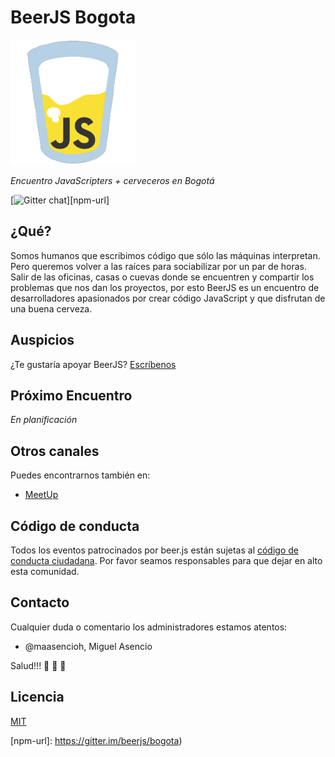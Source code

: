 BeerJS Bogota
====

![BeerJS](https://raw.githubusercontent.com/beerjs/bogota/master/assets/beerjs.png)

*Encuentro JavaScripters + cerveceros en Bogotá*

[![Gitter chat][npm-image]][npm-url]

## ¿Qué?

Somos humanos que escribimos código que sólo las máquinas interpretan. Pero queremos volver a las raíces para sociabilizar por un par de horas. Salir de las oficinas, casas o cuevas donde se encuentren y compartir los problemas que nos dan los proyectos, por esto BeerJS es un encuentro de desarrolladores apasionados por crear código JavaScript y que disfrutan de una buena cerveza.

## Auspicios

¿Te gustaría apoyar BeerJS? [Escríbenos](mailto:maasencioh@gmail.com)

## Próximo Encuentro

*En planificación*

## Otros canales

Puedes encontrarnos también en:

  - [MeetUp](http://www.meetup.com/Beer-JS-Bogota/)

## Código de conducta

Todos los eventos patrocinados por beer.js están sujetas al [código de conducta ciudadana](http://es.confcodeofconduct.com/). Por favor seamos responsables para que dejar en alto esta comunidad.

## Contacto

Cualquier duda o comentario los administradores estamos atentos:

  - @maasencioh, Miguel Asencio

Salud!!! :beers: :beers: :beers:

## Licencia

[MIT](./assets/LICENSE)

[npm-image]: https://img.shields.io/gitter/room/nwjs/nw.js.svg
[npm-url]: https://gitter.im/beerjs/bogota)

